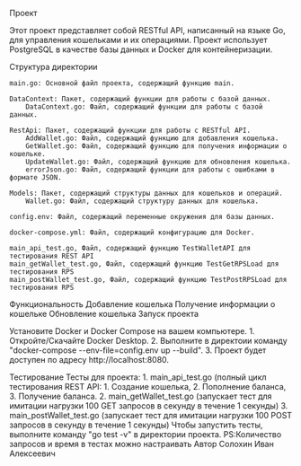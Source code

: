 Проект

Этот проект представляет собой RESTful API, написанный на языке Go, для управления кошельками и их операциями. Проект использует PostgreSQL в качестве базы данных и Docker для контейнеризации.

Структура директории

    main.go: Основной файл проекта, содержащий функцию main.

    DataContext: Пакет, содержащий функции для работы с базой данных.
        DataContext.go: Файл, содержащий функции для работы с базой данных.

    RestApi: Пакет, содержащий функции для работы с RESTful API.
        AddWallet.go: Файл, содержащий функцию для добавления кошелька.
        GetWallet.go: Файл, содержащий функцию для получения информации о кошельке.
        UpdateWallet.go: Файл, содержащий функцию для обновления кошелька.
        errorJson.go: Файл, содержащий функции для работы с ошибками в формате JSON.

    Models: Пакет, содержащий структуры данных для кошельков и операций.
        Wallet.go: Файл, содержащий структуру данных для кошелька.

    config.env: Файл, содержащий переменные окружения для базы данных.

    docker-compose.yml: Файл, содержащий конфигурацию для Docker.

    main_api_test.go, Файл, содержащий функцию TestWalletAPI для тестирования REST API
    main_getWallet_test.go, Файл, содержащий функцию TestGetRPSLoad для тестирования RPS
    main_postWallet_test.go, Файл, содержащий функцию TestPostRPSLoad для тестирования RPS

Функциональность
    Добавление кошелька
    Получение информации о кошельке
    Обновление кошелька
    Запуск проекта

Установите Docker и Docker Compose на вашем компьютере.
    1. Откройте/Скачайте Docker Desktop.
    2. Выполните в директоии команду "docker-compose --env-file=config.env up --build".
    3. Проект будет доступен по адресу http://localhost:8080.

Тестирование
    Тесты для проекта:
    1. main_api_test.go (полный цикл тестирования REST API:
        1. Создание кошелька,
        2. Пополнение баланса,
        3. Получение баланса.
    2. main_getWallet_test.go (запускает тест для имитации нагрузки 100 GET запросов в секунду в течение 1 секунды)
    3. main_postWallet_test.go (запускает тест для имитации нагрузки 100 POST запросов в секунду в течение 1 секунды)
    Чтобы запустить тесты, выполните команду "go test -v" в директории проекта.
    PS:Количество запросов и время в тестах можно настраивать
Автор
    Солохин Иван Алексеевич
